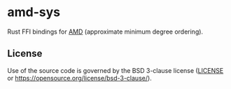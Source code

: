 # amd-sys

Rust FFI bindings for [AMD](https://people.engr.tamu.edu/davis/suitesparse.html)
(approximate minimum degree ordering).

## License

Use of the source code is governed by the BSD 3-clause license
([LICENSE](LICENSE) or https://opensource.org/license/bsd-3-clause/).
